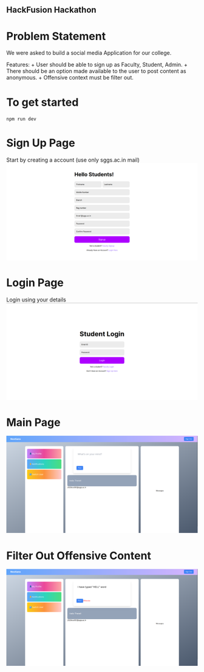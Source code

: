 ## HackFusion Hackathon

# Problem Statement
We were asked to build a social media Application for our college.

Features: 
    + User should be able to sign up as Faculty, Student, Admin.
    + There should be an option made available to the user to post content as anonymous.
    + Offensive context must be filter out.

# To get started

```console
npm run dev
```

# Sign Up Page
Start by creating a account (use only sggs.ac.in mail)
![Sign Up Page](./Signup.png)

# Login Page
Login using your details
![Login Page](./login.png)

# Main Page
![Main Page](./Main.png)

# Filter Out Offensive Content
![Offensive Content](./Offensive.png)

